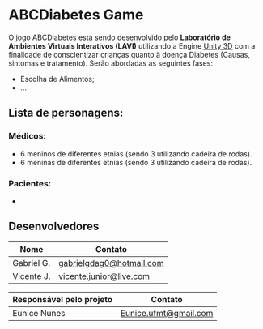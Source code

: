 # ABCDiabetes Game

O jogo ABCDiabetes está sendo desenvolvido pelo **Laboratório de Ambientes Virtuais Interativos (LAVI)** utilizando a Engine [Unity 3D] com a finalidade de conscientizar crianças quanto à doença Diabetes (Causas, sintomas e tratamento). Serão abordadas as seguintes fases:

  - Escolha de Alimentos;
  - ...

## Lista de personagens:
  ### Médicos:
  * 6  meninos de diferentes etnias (sendo 3 utilizando cadeira de rodas).
  * 6  meninas de diferentes etnias (sendo 3 utilizando cadeira de rodas).
  
  ### Pacientes:
  * 

## Desenvolvedores

| Nome | Contato |
| ------ | ------ |
| Gabriel G. | gabrielgdag0@hotmail.com |
| Vicente J. | vicente.junior@live.com |

| Responsável pelo projeto | Contato |
| ------ | ------ |
| Eunice Nunes | Eunice.ufmt@gmail.com |

[//]: # (These are reference links used in the body of this note and get stripped out when the markdown processor does its job. There is no need to format nicely because it shouldn't be seen. Thanks SO - http://stackoverflow.com/questions/4823468/store-comments-in-markdown-syntax)

   [Unity 3D]: <https://unity3d.com>
